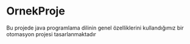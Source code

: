 # OrnekProje
Bu projede java programlama dilinin genel özelliklerini kullandığımız bir otomasyon projesi tasarlanmaktadır

